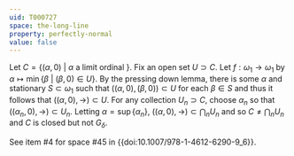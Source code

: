 ```yaml
---
uid: T000727
space: the-long-line
property: perfectly-normal
value: false
---
```

Let $C = \{(\alpha,0)\ |\ \alpha \text{ a limit ordinal }\}$. Fix an open set $U \supset C$. Let $f:\omega_1 \rightarrow \omega_1$ by $\alpha \mapsto \min\{\beta\ |\ (\beta,0) \in U\}$. By the pressing down lemma, there is some $\alpha$ and stationary $S \subset \omega_1$ such that $((\alpha,0),(\beta,0)) \subset U$ for each $\beta \in S$ and thus it follows that $((\alpha,0),\rightarrow) \subset U$. For any collection $U_n \supset C$, choose $\alpha_n$ so that $((\alpha_n,0),\rightarrow) \subset U_n$. Letting $\alpha = \sup\{\alpha_n\}$, $((\alpha,0),\rightarrow) \subset \bigcap_{n} U_n$ and so $C \neq \bigcap_n U_n$ and $C$ is closed but not $G_\delta$.

See item #4 for space #45 in {{doi:10.1007/978-1-4612-6290-9_6}}.

